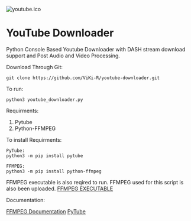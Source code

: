 ![youtube.ico](https://github.com/ViKi-R/youtube-downloader/blob/main/youtube.ico)

# YouTube Downloader
Python Console Based Youtube Downloader with DASH stream download support and Post Audio and Video Processing. 

Download Through Git:
```
git clone https://github.com/ViKi-R/youtube-downloader.git
```

To run:
``` 
python3 youtube_downloader.py 
```

Requirments:

1) Pytube
2) Python-FFMPEG

To install Requirments:

```
PyTube:
python3 -m pip install pytube

FFMPEG:
python3 -m pip install python-ffmpeg
```

FFMPEG executable is also reqired to run.
FFMPEG used for this script is also been uploaded.
[FFMPEG EXECUTABLE](https://ffmpeg.org/download.html)

Documentation:

[FFMPEG Documentation](https://ffmpeg.org/ffmpeg.html)
[PyTube](https://github.com/pytube/pytube)
